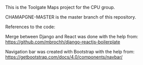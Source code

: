 This is the Toolgate Maps project for the CPU group.

CHAMAPGNE-MASTER is the master branch of this repository. 


References to the code:

Merge between Django and React was done with the help from: 
https://github.com/mbrochh/django-reactjs-boilerplate

Navigation bar was created with Bootstrap with the help from: 
https://getbootstrap.com/docs/4.0/components/navbar/
